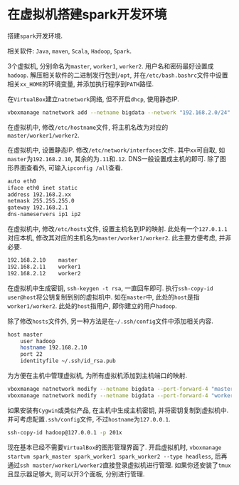 # 在虚拟机搭建spark开发环境

搭建`spark`开发环境.

相关软件: `Java`, `maven`, `Scala`, `Hadoop`, `Spark`.

3个虚拟机, 分别命名为`master`, `worker1`, `worker2`. 用户名和密码最好设置成`hadoop`. 解压相关软件的二进制发行包到`/opt`, 并在`/etc/bash.bashrc`文件中设置相关`xx_HOME`的环境变量, 并添加执行程序到`PATH`路径.

在`VirtualBox`建立`natnetwork`网络, 但不开启`dhcp`, 使用静态IP. 

```sh
vboxmanage natnetwork add --netname bigdata --network "192.168.2.0/24" --enable
```

在虚拟机中, 修改`/etc/hostname`文件, 将主机名改为对应的`master/worker1/worker2`.

在虚拟机中, 设置静态IP. 修改`/etc/network/interfaces`文件. 其中`xx`可自取, 如`master`为`192.168.2.10`, 其余的为`.11`和`.12`. DNS一般设置成主机的即可. 除了图形界面查看外, 可输入`ipconfig /all`查看.

```sh
auto eth0
iface eth0 inet static
address 192.168.2.xx
netmask 255.255.255.0
gateway 192.168.2.1
dns-nameservers ip1 ip2
```

在虚拟机中, 修改`/etc/hosts`文件, 设置主机名到IP的映射. 此处有一个`127.0.1.1`对应本机, 修改其对应的主机名为`master/worker1/worker2`. 此主要方便考虑, 并非必要.

```sh
192.168.2.10    master
192.168.2.11    worker1
192.168.2.12    worker2
```

在虚拟机中生成密钥, `ssh-keygen -t rsa`, 一直回车即可. 执行`ssh-copy-id user@host`将公钥复制到别的虚拟机中. 如在`master`中, 此处的`host`是指`worker1/worker2`. 此处的`host`指用户, 即你建立的用户`hadoop`.

除了修改`hosts`文件外, 另一种方法是在`~/.ssh/config`文件中添加相关内容.

```sh
host master
    user hadoop
    hostname 192.168.2.10
    port 22
    identityfile ~/.ssh/id_rsa.pub
```

为方便在主机中管理虚拟机, 为所有虚拟机添加到主机端口的映射.

```sh
vboxmanage natnetwork modify --netname bigdata --port-forward-4 "master:tcp:[]:2010:[192.168.2.10]:22"
vboxmanage natnetwork modify --netname bigdata --port-forward-4 "worker1:tcp:[]:201x:[192.168.2.1x]:22"
```

如果安装有`Cygwin`或类似产品, 在主机中生成主机密钥, 并将密钥复制到虚拟机中. 并可考虑配置`.ssh/config`文件, 不过`hostname`为`127.0.0.1`.

```sh
ssh-copy-id hadoop@127.0.0.1 -p 201x
```

现在基本已经不需要`VirtualBox`的图形管理界面了. 开启虚拟机时, `vboxmanage startvm spark_master spark_worker1 spark_worker2 --type headless`, 后再通过`ssh master/worker1/worker2`直接登录虚拟机进行管理. 如果你还安装了`tmux`且显示器足够大, 则可以开3个面板, 分别进行管理.
